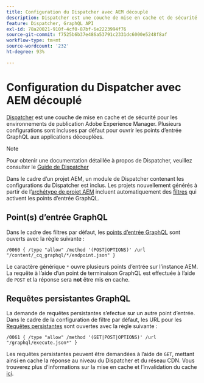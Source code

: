 ```yaml
---
title: Configuration du Dispatcher avec AEM découplé
description: Dispatcher est une couche de mise en cache et de sécurité pour les environnements de publication Adobe Experience Manager. Plusieurs configurations sont utilisées pour ouvrir les points d’entrée GraphQL aux applications découplées.
feature: Dispatcher, GraphQL API
exl-id: 78a20021-910f-4cf0-87bf-6e2223994f76
source-git-commit: f7525b6b37e486a53791c2331dc6000e5248f8af
workflow-type: tm+mt
source-wordcount: '232'
ht-degree: 93%

---
```


# Configuration du Dispatcher avec AEM découplé

[Dispatcher](https://experienceleague.adobe.com/docs/experience-manager-dispatcher/using/dispatcher.html?lang=fr) est une couche de mise en cache et de sécurité pour les environnements de publication Adobe Experience Manager. Plusieurs configurations sont incluses par défaut pour ouvrir les points d’entrée GraphQL aux applications découplées.

>[!NOTE]
>
>Pour obtenir une documentation détaillée à propos de Dispatcher, veuillez consulter le [Guide de Dispatcher](https://experienceleague.adobe.com/docs/experience-manager-dispatcher/using/dispatcher.html?lang=fr)

Dans le cadre d’un projet AEM, un module de Dispatcher contenant les configurations du Dispatcher est inclus. Les projets nouvellement générés à partir de l’[archétype de projet AEM](https://github.com/adobe/aem-project-archetype) incluent automatiquement des [filtres](https://experienceleague.adobe.com/docs/experience-manager-dispatcher/using/configuring/dispatcher-configuration.html?lang=fr#defining-a-filter) qui activent les points d’entrée GraphQL.

## Point(s) d’entrée GraphQL

Dans le cadre des filtres par défaut, les [points d’entrée GraphQL](/help/headless/graphql-api/graphql-endpoint.md) sont ouverts avec la règle suivante :

```
/0060 { /type "allow" /method '(POST|OPTIONS)' /url "/content/_cq_graphql/*/endpoint.json" }
```

Le caractère générique `*` ouvre plusieurs points d’entrée sur l’instance AEM. La requête à l’aide d’un point de terminaison GraphQL est effectuée à l’aide de `POST` et la réponse sera **not** être mis en cache.

## Requêtes persistantes GraphQL

La demande de requêtes persistantes s’efectue sur un autre point d’entrée. Dans le cadre de la configuration de filtre par défaut, les URL pour les [Requêtes persistantes](/help/headless/graphql-api/persisted-queries.md) sont ouvertes avec la règle suivante :

```
/0061 { /type "allow" /method '(GET|POST|OPTIONS)' /url "/graphql/execute.json*" }
```

Les requêtes persistantes peuvent être demandées à l’aide de `GET`, mettant ainsi en cache la réponse au niveau du Dispatcher et du réseau CDN. Vous trouverez plus d’informations sur la mise en cache et l’invalidation du cache [ici](/help/implementing/dispatcher/caching.md).

